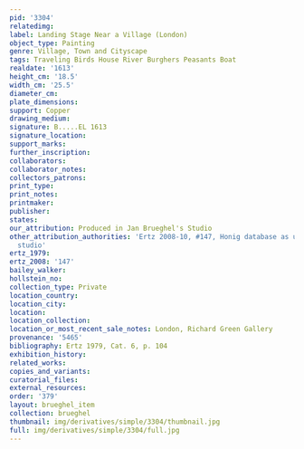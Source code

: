 ```yaml
---
pid: '3304'
relatedimg: 
label: Landing Stage Near a Village (London)
object_type: Painting
genre: Village, Town and Cityscape
tags: Traveling Birds House River Burghers Peasants Boat
realdate: '1613'
height_cm: '18.5'
width_cm: '25.5'
diameter_cm: 
plate_dimensions: 
support: Copper
drawing_medium: 
signature: B.....EL 1613
signature_location: 
support_marks: 
further_inscription: 
collaborators: 
collaborator_notes: 
collectors_patrons: 
print_type: 
print_notes: 
printmaker: 
publisher: 
states: 
our_attribution: Produced in Jan Brueghel's Studio
other_attribution_authorities: 'Ertz 2008-10, #147, Honig database as uncertain, possibly
  studio'
ertz_1979: 
ertz_2008: '147'
bailey_walker: 
hollstein_no: 
collection_type: Private
location_country: 
location_city: 
location: 
location_collection: 
location_or_most_recent_sale_notes: London, Richard Green Gallery
provenance: '5465'
bibliography: Ertz 1979, Cat. 6, p. 104
exhibition_history: 
related_works: 
copies_and_variants: 
curatorial_files: 
external_resources: 
order: '379'
layout: brueghel_item
collection: brueghel
thumbnail: img/derivatives/simple/3304/thumbnail.jpg
full: img/derivatives/simple/3304/full.jpg
---
```

